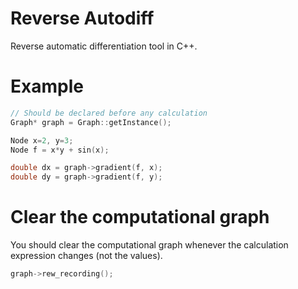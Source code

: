 # Reverse Autodiff

Reverse automatic differentiation tool in C++.

# Example

```c++
// Should be declared before any calculation
Graph* graph = Graph::getInstance();

Node x=2, y=3;
Node f = x*y + sin(x);

double dx = graph->gradient(f, x);
double dy = graph->gradient(f, y);
```

# Clear the computational graph

You should clear the computational graph whenever the calculation expression changes (not the values).

```c++
graph->rew_recording();
```
